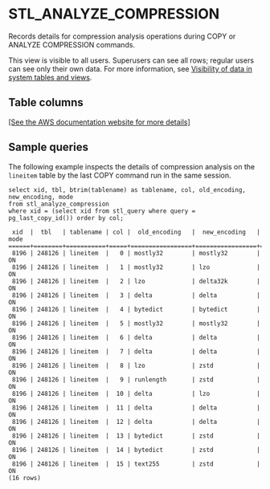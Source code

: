 # STL\_ANALYZE\_COMPRESSION<a name="r_STL_ANALYZE_COMPRESSION"></a>

Records details for compression analysis operations during COPY or ANALYZE COMPRESSION commands\.

This view is visible to all users\. Superusers can see all rows; regular users can see only their own data\. For more information, see [Visibility of data in system tables and views](c_visibility-of-data.md)\.

## Table columns<a name="r_STL_ANALYZE_COMPRESSION-table-columns2"></a>

[\[See the AWS documentation website for more details\]](http://docs.aws.amazon.com/redshift/latest/dg/r_STL_ANALYZE_COMPRESSION.html)

## Sample queries<a name="r_STL_ANALYZE_COMPRESSION-sample-queries2"></a>

The following example inspects the details of compression analysis on the `lineitem` table by the last COPY command run in the same session\. 

```
select xid, tbl, btrim(tablename) as tablename, col, old_encoding, new_encoding, mode 
from stl_analyze_compression 
where xid = (select xid from stl_query where query = pg_last_copy_id()) order by col;
                
 xid  |  tbl   | tablename | col |  old_encoding   |  new_encoding   |      mode
======+========+===========+=====+=================+=================+=============
 8196 | 248126 | lineitem  |   0 | mostly32        | mostly32        | ON
 8196 | 248126 | lineitem  |   1 | mostly32        | lzo             | ON
 8196 | 248126 | lineitem  |   2 | lzo             | delta32k        | ON
 8196 | 248126 | lineitem  |   3 | delta           | delta           | ON
 8196 | 248126 | lineitem  |   4 | bytedict        | bytedict        | ON
 8196 | 248126 | lineitem  |   5 | mostly32        | mostly32        | ON
 8196 | 248126 | lineitem  |   6 | delta           | delta           | ON
 8196 | 248126 | lineitem  |   7 | delta           | delta           | ON
 8196 | 248126 | lineitem  |   8 | lzo             | zstd            | ON
 8196 | 248126 | lineitem  |   9 | runlength       | zstd            | ON
 8196 | 248126 | lineitem  |  10 | delta           | lzo             | ON
 8196 | 248126 | lineitem  |  11 | delta           | delta           | ON
 8196 | 248126 | lineitem  |  12 | delta           | delta           | ON
 8196 | 248126 | lineitem  |  13 | bytedict        | zstd            | ON
 8196 | 248126 | lineitem  |  14 | bytedict        | zstd            | ON
 8196 | 248126 | lineitem  |  15 | text255         | zstd            | ON
(16 rows)
```